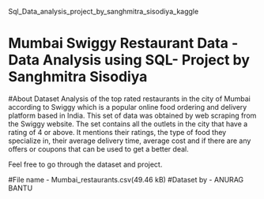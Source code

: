 Sql_Data_analysis_project_by_sanghmitra_sisodiya_kaggle

# Mumbai Swiggy Restaurant Data - Data Analysis using SQL- Project by Sanghmitra Sisodiya 

#About Dataset
Analysis of the top rated restaurants in the city of Mumbai according to Swiggy which is a popular online food ordering and delivery platform based in India. 
This set of data was obtained by web scraping from the Swiggy website.
The set contains all the outlets in the city that have a rating of 4 or above. 
It mentions their ratings, the type of food they specialize in, their average delivery time, average cost and if there are any offers or coupons that can be used to get a better deal.

Feel free to go through the dataset and project.

#File name - Mumbai_restaurants.csv(49.46 kB)
#Dataset by - ANURAG BANTU 
